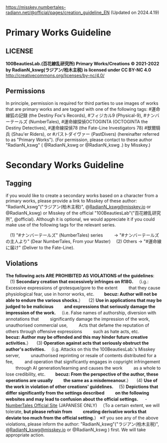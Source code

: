 https://misskey.numbertales-radiann.net/@official/pages/creation_guideline_EN
(Updated on 2024.4.19)

# Primary Works Guideline
## LICENSE
**100BeautiesLab.(百花繚乱研究所) Primary Works/Creations © 2021-2022 by RadianN_kswg(ラジアン/柏木主税) is licensed under CC BY-NC 4.0**
http://creativecommons.org/licenses/by-nc/4.0/

## Permissions
In principle, permission is required for third parties to use images of works that are primary works and are tagged with one of the following tags: #運命線狐の記録 (the Destiny Fox's Records), #フィジカル9 (Physical-9), #ナンバーテールズ (NumberTales), #運命線探偵OCTOGINTA (OCTOGINTA the Destiny Detectives), #運命線探偵78 (the Fate-Line Investigators 78) #獣爾騎兵 (Shau'er Riders), or #パストダイヴァー (PastDivers) (hereinafter referred to as "Primary Works"). 
(For permission, please contact to these author "RadianN_kswg" ( @RadianN_kswg or @RadianN_kswg .) by Misskey.)

# Secondary Works Guideline
## Tagging
if you would like to create a secondary works based on a character from a primary works, please provide a link to Misskey of these author: "RadianN_kswg"("ラジアン(柏木主税)", @RadianN_kswg@misskey.io or @RadianN_kswg) or Misskey of the official "100BeautiesLab"("百花繚乱研究所", @official). Although it is optional, we would appreciate it if you could make use of the following tags for the relevant series.

　(1) "#ナンバーテールズ" (NumberTales) series
　　 → "#ナンバーテールズの主人より" (Dear NumberTales, From your Master)
　(2) Others → "#運命線に届け" (Deliver to the Fate-Line).

## Violations
**The following acts ARE PROHIBITED AS VIOLATIONS of the guidelines**:
　(1) **Secondary creation that excessively infringes on R18G.**
　（i.g.: Excessive expressions of grotesque/gore to the extent
　　 that they cause physiological fear, use in horror works, etc.
　　**becuz: Author will not be able to endure the various shocks.**）
　(2) **Use in applications that may be judged to be malicious
　　  and expressions that seriously damage the impression of the work.**
　（i.e. False names of authorship, diversion with annotations that
　　 significantly damage the impression of the work, unauthorised commercial use,
　　 Acts that defame the reputation of others through offensive expressions
　　 such as hate acts, etc.
　　**becuz: Author may be offended and this may hinder future creative activities.**） 
　(3) **Operation against acts that seriously obstruct the author's activities.**
　（i.g. Attacks on this the 100BeautiesLab.'s Misskey server,
　　 unauthorised reprinting or resale of contents distributed for a fee,
　　 and operation that significantly engages in copyright infringement
　　 through AI generation/learning and causes the work
　　 as a whole to lose credibility, etc.
　　**becuz: From the perspective of the author, these operations are usually
　　 the same as a misdemeanour.**）
　(4) **Use of the work in violation of other creations' guidelines.**
　(5) **Depictions that differ significantly from the settings described
　　  on the following websites and may lead to confusion about the official settings.**
　  - [NumberTales Official Site](http://www.numbertales-radiann.com/) (JAPANESE ONLY)
　（To a certain extent, we will tolerate, **but please refrain from
　　 creating derivative works that deviate too much from the official setting.**）
※If you see any of the above violations, please inform the author: "RadianN_kswg"("ラジアン(柏木主税)", @RadianN_kswg@misskey.io or @RadianN_kswg ) first. We will take appropriate action.

